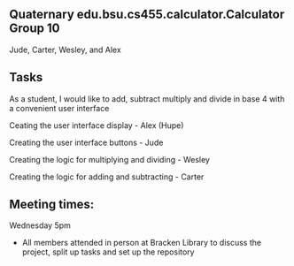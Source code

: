 
## Quaternary edu.bsu.cs455.calculator.Calculator Group 10

Jude, Carter, Wesley, and Alex


## Tasks

As a student, I would like to add, subtract multiply and divide in base 4 with a convenient user interface

Ceating the user interface display - Alex (Hupe)

Creating the user interface buttons - Jude

Creating the logic for multiplying and dividing - Wesley

Creating the logic for adding and subtracting - Carter

## Meeting times: 

Wednesday 5pm 
 - All members attended in person at Bracken Library to discuss the project, split up tasks and set up the repository

